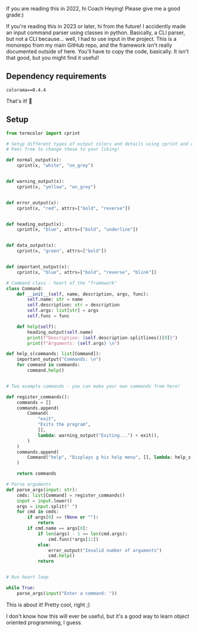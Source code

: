 If you are reading this in 2022, hi Coach Heying! Please give me a good grade:)

If you're reading this in 2023 or later, hi from the future! I accidently made an input command parser using classes in python. Basically, a CLI parser, but not a CLI because... well, I had to use input in the project. This is a monorepo from my main GitHub repo, and the framework isn't really documented outside of here. You'll have to copy the code, basically. It isn't that good, but you might find it useful!

## Dependency requirements

`colorama==0.4.4`

That's it! :tada:

## Setup 

```py
from termcolor import cprint

# Setup different types of output colors and details using cprint and colored from termcolor
# Feel free to change these to your liking!

def normal_output(x):
    cprint(x, "white", "on_grey")


def warning_output(x):
    cprint(x, "yellow", "on_grey")


def error_output(x):
    cprint(x, "red", attrs=["bold", "reverse"])


def heading_output(x):
    cprint(x, "blue", attrs=["bold", "underline"])


def data_output(x):
    cprint(x, "green", attrs=["bold"])


def important_output(x):
    cprint(x, "blue", attrs=["bold", "reverse", "blink"])

# Command class - heart of the "framework"
class Command:
    def __init__(self, name, description, args, func):
        self.name: str = name
        self.description: str = description
        self.args: list[str] = args
        self.func = func

    def help(self):
        heading_output(self.name)
        print(f"Description: {self.description.splitlines()[0]}")
        print(f"Arguments: {self.args} \n")

def help_s(commands: list[Command]):
    important_output("Commands: \n")
    for command in commands:
        command.help()


# Two example commands - you can make your own commands from here!

def register_commands():
    commands = []
    commands.append(
        Command(
            "exit",
            "Exits the program",
            [],
            lambda: warning_output("Exiting...") + exit(),
        )
    )
    commands.append(
        Command("help", "Displays g his help menu", [], lambda: help_s(commands))
    )

    return commands

# Parse arguments
def parse_args(input: str):
    cmds: list[Command] = register_commands()
    input = input.lower()
    args = input.split(" ")
    for cmd in cmds:
        if args[0] == (None or ""):
            return
        if cmd.name == args[0]:
            if len(args) - 1 == len(cmd.args):
                cmd.func(*args[1:])
            else:
                error_output("Invalid number of arguments")
                cmd.help()
            return


# Run heart loop

while True:
    parse_args(input("Enter a command: "))

```

This is about it! Pretty cool, right ;)

I don't know how this will ever be useful, but it's a good way to learn object oriented programming, I guess.
